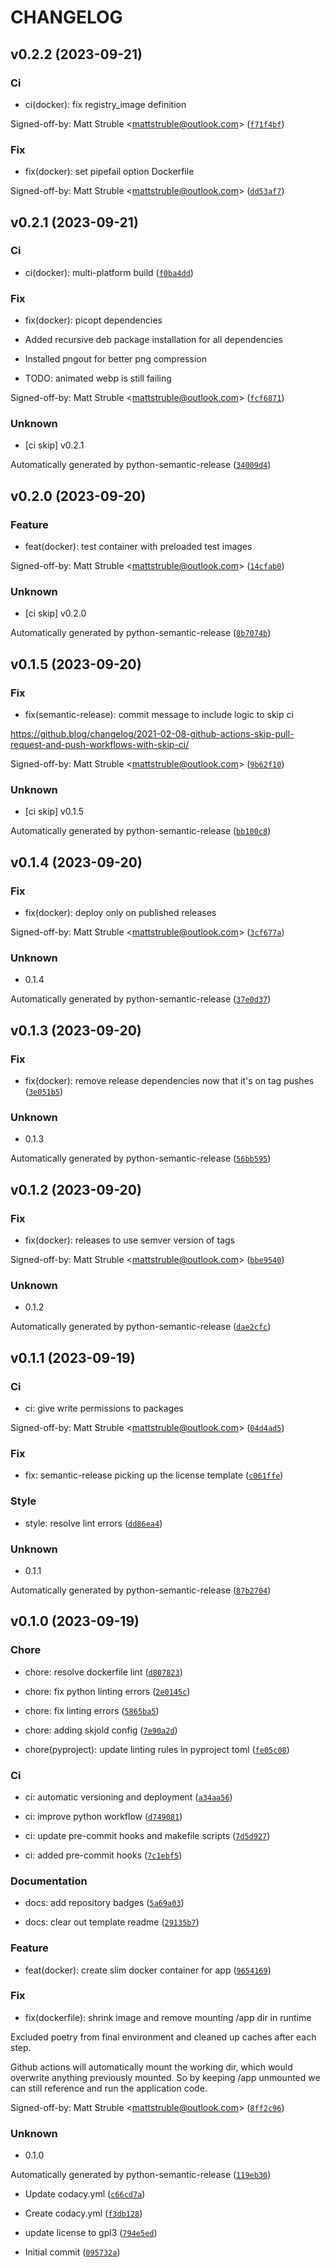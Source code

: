 # CHANGELOG



## v0.2.2 (2023-09-21)

### Ci

* ci(docker): fix registry_image definition

Signed-off-by: Matt Struble &lt;mattstruble@outlook.com&gt; ([`f71f4bf`](https://github.com/mattstruble/responsive-images/commit/f71f4bf9280d1ed6727d18586aa9f3d58ef6e351))

### Fix

* fix(docker): set pipefail option Dockerfile

Signed-off-by: Matt Struble &lt;mattstruble@outlook.com&gt; ([`dd53af7`](https://github.com/mattstruble/responsive-images/commit/dd53af71db3da3fc4f661f995521d597dad55941))


## v0.2.1 (2023-09-21)

### Ci

* ci(docker): multi-platform build ([`f0ba4dd`](https://github.com/mattstruble/responsive-images/commit/f0ba4dd3e3acb4b30b800123180570355e042afd))

### Fix

* fix(docker): picopt dependencies

- Added recursive deb package installation for all dependencies
- Installed pngout for better png compression

- TODO: animated webp is still failing

Signed-off-by: Matt Struble &lt;mattstruble@outlook.com&gt; ([`fcf6871`](https://github.com/mattstruble/responsive-images/commit/fcf687173f4f0395179d49b6f1938ab8b44c3e9b))

### Unknown

* [ci skip] v0.2.1

Automatically generated by python-semantic-release ([`34009d4`](https://github.com/mattstruble/responsive-images/commit/34009d491cde2934a520019873a611c80f89ce6e))


## v0.2.0 (2023-09-20)

### Feature

* feat(docker): test container with preloaded test images

Signed-off-by: Matt Struble &lt;mattstruble@outlook.com&gt; ([`14cfab0`](https://github.com/mattstruble/responsive-images/commit/14cfab01b5f6aba8cae8ae42d3b6f974a54d1953))

### Unknown

* [ci skip] v0.2.0

Automatically generated by python-semantic-release ([`8b7074b`](https://github.com/mattstruble/responsive-images/commit/8b7074b1287141309f6188d50ca9c61744c773a6))


## v0.1.5 (2023-09-20)

### Fix

* fix(semantic-release): commit message to include logic to skip ci

https://github.blog/changelog/2021-02-08-github-actions-skip-pull-request-and-push-workflows-with-skip-ci/

Signed-off-by: Matt Struble &lt;mattstruble@outlook.com&gt; ([`9b62f10`](https://github.com/mattstruble/responsive-images/commit/9b62f10ccc7613ee00f14091c93254c14174b210))

### Unknown

* [ci skip] v0.1.5

Automatically generated by python-semantic-release ([`bb100c8`](https://github.com/mattstruble/responsive-images/commit/bb100c855bb67b9ce454ed22500dfb6a5af2fb72))


## v0.1.4 (2023-09-20)

### Fix

* fix(docker): deploy only on published releases

Signed-off-by: Matt Struble &lt;mattstruble@outlook.com&gt; ([`3cf677a`](https://github.com/mattstruble/responsive-images/commit/3cf677a81acfa739baed60b1760d649631df449a))

### Unknown

* 0.1.4

Automatically generated by python-semantic-release ([`37e0d37`](https://github.com/mattstruble/responsive-images/commit/37e0d370ca283f9cfdb8b840a25f2b44290b1403))


## v0.1.3 (2023-09-20)

### Fix

* fix(docker): remove release dependencies now that it&#39;s on tag pushes ([`3e051b5`](https://github.com/mattstruble/responsive-images/commit/3e051b53925d209073acc7f8df98f6c1ee15df92))

### Unknown

* 0.1.3

Automatically generated by python-semantic-release ([`56bb595`](https://github.com/mattstruble/responsive-images/commit/56bb5954c89e8c0744552484e4886426078b150b))


## v0.1.2 (2023-09-20)

### Fix

* fix(docker): releases to use semver version of tags

Signed-off-by: Matt Struble &lt;mattstruble@outlook.com&gt; ([`bbe9540`](https://github.com/mattstruble/responsive-images/commit/bbe95406060e7ba496f375046b16107591f65c4c))

### Unknown

* 0.1.2

Automatically generated by python-semantic-release ([`dae2cfc`](https://github.com/mattstruble/responsive-images/commit/dae2cfc253d3e28355be14e987e8293fa46779b7))


## v0.1.1 (2023-09-19)

### Ci

* ci: give write permissions to packages

Signed-off-by: Matt Struble &lt;mattstruble@outlook.com&gt; ([`04d4ad5`](https://github.com/mattstruble/responsive-images/commit/04d4ad505e2d4577843a2d58adf30eb4152afd71))

### Fix

* fix: semantic-release picking up the license template ([`c061ffe`](https://github.com/mattstruble/responsive-images/commit/c061ffe329c4ae3f671f11164d7a5920eecbc4c3))

### Style

* style: resolve lint errors ([`dd86ea4`](https://github.com/mattstruble/responsive-images/commit/dd86ea46559a7503de4a22ff068b02a49a4f707e))

### Unknown

* 0.1.1

Automatically generated by python-semantic-release ([`87b2704`](https://github.com/mattstruble/responsive-images/commit/87b2704c2c7783cc82d51620dbcfde33883a9cad))


## v0.1.0 (2023-09-19)

### Chore

* chore: resolve dockerfile lint ([`d807823`](https://github.com/mattstruble/responsive-images/commit/d807823af9a692f7d502a90a6e3565c4165b1d0e))

* chore: fix python linting errors ([`2e0145c`](https://github.com/mattstruble/responsive-images/commit/2e0145cc270b83db5ab5b9360aeb2e3bdbdf7b7c))

* chore: fix linting errors ([`5865ba5`](https://github.com/mattstruble/responsive-images/commit/5865ba52e43e7607c24cc7c4b2c9c7824e27e2de))

* chore: adding skjold config ([`7e90a2d`](https://github.com/mattstruble/responsive-images/commit/7e90a2daa9c388577f059f53a01f3884e007958e))

* chore(pyproject): update linting rules in pyproject toml ([`fe05c08`](https://github.com/mattstruble/responsive-images/commit/fe05c08d28a268ddb7df7e14ee6f13f19f01e7be))

### Ci

* ci: automatic versioning and deployment ([`a34aa56`](https://github.com/mattstruble/responsive-images/commit/a34aa565bfd6377747213b2525b1967223e285f5))

* ci: improve python workflow ([`d749081`](https://github.com/mattstruble/responsive-images/commit/d749081113db55bb5c201bd33d963e5681252b79))

* ci: update pre-commit hooks and makefile scripts ([`7d5d927`](https://github.com/mattstruble/responsive-images/commit/7d5d9270fa561ce2793dce232338b9c8ede6b5d0))

* ci: added pre-commit hooks ([`7c1ebf5`](https://github.com/mattstruble/responsive-images/commit/7c1ebf5ed3fc9112f999ff875f67bd1a019b87d7))

### Documentation

* docs: add repository badges ([`5a69a03`](https://github.com/mattstruble/responsive-images/commit/5a69a03c5e5bc02de1cf8d5d2953f17489538cea))

* docs: clear out template readme ([`29135b7`](https://github.com/mattstruble/responsive-images/commit/29135b774b5ad1e4f00b556f0e9ab983a3917f09))

### Feature

* feat(docker): create slim docker container for app ([`9654169`](https://github.com/mattstruble/responsive-images/commit/9654169264047c463d998ca4251aad80277c8524))

### Fix

* fix(dockerfile): shrink image and remove mounting /app dir in runtime

Excluded poetry from final environment and cleaned up caches after each
step.

Github actions will automatically mount the working dir, which would
overwrite anything previously mounted. So by keeping /app unmounted we
can still reference and run the application code.

Signed-off-by: Matt Struble &lt;mattstruble@outlook.com&gt; ([`8ff2c96`](https://github.com/mattstruble/responsive-images/commit/8ff2c964004132ed6df2deb32312b306ca208a74))

### Unknown

* 0.1.0

Automatically generated by python-semantic-release ([`119eb30`](https://github.com/mattstruble/responsive-images/commit/119eb30cd1a9f56ee5afac0daf6dc9802e2342b5))

* Update codacy.yml ([`c66cd7a`](https://github.com/mattstruble/responsive-images/commit/c66cd7a9b87ec80466dbe7deae5b32e3fd57c16a))

* Create codacy.yml ([`f3db128`](https://github.com/mattstruble/responsive-images/commit/f3db1280cd10500bdc85de6760d8761c3177c558))

* update license to gpl3 ([`794e5ed`](https://github.com/mattstruble/responsive-images/commit/794e5ede391f29de47033bc4a6634dcbc84835f8))

* Initial commit ([`095732a`](https://github.com/mattstruble/responsive-images/commit/095732a36704ef5d4901b0c2388a7eea0e125021))

